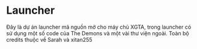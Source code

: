 # Launcher
Đây là dự án launcher mã nguồn mở cho máy chủ XGTA, trong launcher có sử dụng một số code của The Demons và một vài thư viện ngoài. Toàn bộ credits thuộc về Sarah và xitan255
